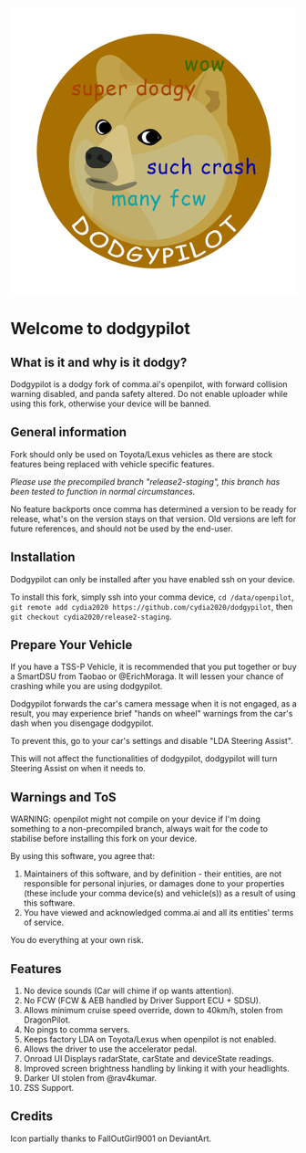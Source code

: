 ![icon partially thanks to FallOutGirl9001 on DeviantArt.](/dodgy_logo.png)
# Welcome to dodgypilot

## What is it and why is it dodgy?
Dodgypilot is a dodgy fork of comma.ai's openpilot, with forward collision warning disabled, and panda safety altered. Do not enable uploader while using this fork, otherwise your device will be banned.

## General information
Fork should only be used on Toyota/Lexus vehicles as there are stock features being replaced with vehicle specific features.

*Please use the precompiled branch "release2-staging", this branch has been tested to function in normal circumstances.*

No feature backports once comma has determined a version to be ready for release, what's on the version stays on that version.
Old versions are left for future references, and should not be used by the end-user.

## Installation
Dodgypilot can only be installed after you have enabled ssh on your device.

To install this fork, simply ssh into your comma device, `cd /data/openpilot`, `git remote add cydia2020 https://github.com/cydia2020/dodgypilot`, then `git checkout cydia2020/release2-staging`.

## Prepare Your Vehicle
If you have a TSS-P Vehicle, it is recommended that you put together or buy a SmartDSU from Taobao or @ErichMoraga. It will lessen your chance of crashing while you are using dodgypilot.

Dodgypilot forwards the car's camera message when it is not engaged, as a result, you may experience brief "hands on wheel" warnings from the car's dash when you disengage dodgypilot.

To prevent this, go to your car's settings and disable "LDA Steering Assist".

This will not affect the functionalities of dodgypilot, dodgypilot will turn Steering Assist on when it needs to.

## Warnings and ToS
WARNING: openpilot might not compile on your device if I'm doing something to a non-precompiled branch, always wait for the code to stabilise before installing this fork on your device.

By using this software, you agree that:
1. Maintainers of this software, and by definition - their entities, are not responsible for personal injuries, or damages done to your properties (these include your comma device(s) and vehicle(s)) as a result of using this software.
2. You have viewed and acknowledged comma.ai and all its entities' terms of service.

You do everything at your own risk.

## Features
1. No device sounds (Car will chime if op wants attention).
2. No FCW (FCW & AEB handled by Driver Support ECU + SDSU).
3. Allows minimum cruise speed override, down to 40km/h, stolen from DragonPilot.
4. No pings to comma servers.
5. Keeps factory LDA on Toyota/Lexus when openpilot is not enabled.
6. Allows the driver to use the accelerator pedal.
7. Onroad UI Displays radarState, carState and deviceState readings.
8. Improved screen brightness handling by linking it with your headlights.
9. Darker UI stolen from @rav4kumar.
10. ZSS Support.

## Credits
Icon partially thanks to FallOutGirl9001 on DeviantArt.
